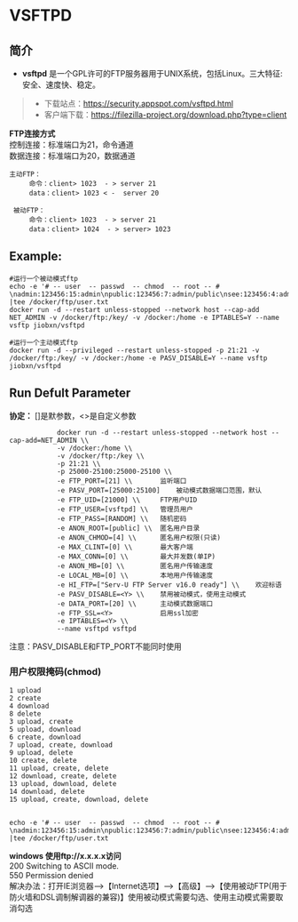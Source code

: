 VSFTPD
===
## 简介
* **vsftpd** 是一个GPL许可的FTP服务器用于UNIX系统，包括Linux。三大特征:安全、速度快、稳定。
> * 下载站点：https://security.appspot.com/vsftpd.html
> * 客户端下载：https://filezilla-project.org/download.php?type=client

**FTP连接方式**  
控制连接：标准端口为21，命令通道  
数据连接：标准端口为20，数据通道  

    主动FTP：
         命令：client> 1023  - > server 21  
         data：client> 1023 < -  server 20  

     被动FTP：  
         命令：client> 1023  - > server 21  
         data：client> 1024  - > server> 1023  


## Example:

    #运行一个被动模式ftp
    echo -e '# -- user  -- passwd  -- chmod  -- root -- # \nadmin:123456:15:admin\npublic:123456:7:admin/public\nsee:123456:4:admin' |tee /docker/ftp/user.txt
    docker run -d --restart unless-stopped --network host --cap-add NET_ADMIN -v /docker/ftp:/key/ -v /docker:/home -e IPTABLES=Y --name vsftp jiobxn/vsftpd
    
    #运行一个主动模式ftp
    docker run -d --privileged --restart unless-stopped -p 21:21 -v /docker/ftp:/key/ -v /docker:/home -e PASV_DISABLE=Y --name vsftp  jiobxn/vsftpd


## Run Defult Parameter
**协定：** []是默参数，<>是自定义参数

				docker run -d --restart unless-stopped --network host --cap-add=NET_ADMIN \\
				-v /docker:/home \\
				-v /docker/ftp:/key \\
				-p 21:21 \\
				-p 25000-25100:25000-25100 \\
				-e FTP_PORT=[21] \\       监听端口
				-e PASV_PORT=[25000:25100]    被动模式数据端口范围，默认
				-e FTP_UID=[21000] \\     FTP用户UID
				-e FTP_USER=[vsftpd] \\   管理员用户
				-e FTP_PASS=[RANDOM] \\   随机密码
				-e ANON_ROOT=[public] \\  匿名用户目录
				-e ANON_CHMOD=[4] \\      匿名用户权限(只读)
				-e MAX_CLINT=[0] \\       最大客户端
				-e MAX_CONN=[0] \\        最大并发数(单IP)
				-e ANON_MB=[0] \\         匿名用户传输速度
				-e LOCAL_MB=[0] \\        本地用户传输速度
				-e HI_FTP=["Serv-U FTP Server v16.0 ready"] \\    欢迎标语
				-e PASV_DISABLE=<Y> \\    禁用被动模式，使用主动模式
				-e DATA_PORT=[20] \\      主动模式数据端口
				-e FTP_SSL=<Y>            启用ssl加密
				-e IPTABLES=<Y> \\
				--name vsftpd vsftpd

注意：PASV_DISABLE和FTP_PORT不能同时使用

### 用户权限掩码(chmod)
  
	1 upload
	2 create
	4 download
	8 delete
	3 upload, create
	5 upload, download
	6 create, download
	7 upload, create, download
	9 upload, delete
	10 create, delete
	11 upload, create, delete
	12 download, create, delete
	13 upload, download, delete
	14 download, delete
	15 upload, create, download, delete


	echo -e '# -- user  -- passwd  -- chmod  -- root -- # \nadmin:123456:15:admin\npublic:123456:7:admin/public\nsee:123456:4:admin' |tee /docker/ftp/user.txt


**windows 使用ftp://x.x.x.x访问**  
200 Switching to ASCII mode.  
550 Permission denied  
解决办法：打开IE浏览器-->【Internet选项】-->【高级】-->【使用被动FTP(用于防火墙和DSL调制解调器的兼容)】使用被动模式需要勾选、使用主动模式需要取消勾选
